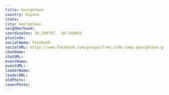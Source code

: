 ```yaml
---
title: Georgetown
country: Guyana
state: 
city: Georgetown
neighborhood: 
coordinates: 38.209797, -84.558831
plusCode:
socialName: Facebook
socialURL: https://www.facebook.com/groups/free.code.camp.georgetown.gy
chatName:
chatURL:
eventName:
eventURL:
leaderName:
leaderURL:
oldPhoto: 
coverPhoto:
---
```

